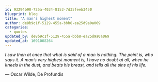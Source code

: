 ```yaml
---
id: 93294b90-725a-4034-8153-7d35feeb3450
blueprint: blog
title: "A man's highest moment"
author: de8b9c1f-5129-455a-bbb8-ea25d9a0a069
categories:
  - quotes
updated_by: de8b9c1f-5129-455a-bbb8-ea25d9a0a069
updated_at: 1691008264
---
```

*I saw then at once that what is said of a man is nothing. The point is, who says it. A man’s very highest moment is, I have no doubt at all, when he kneels in the dust, and beats his breast, and tells all the sins of his life.*

― Oscar Wilde, De Profundis